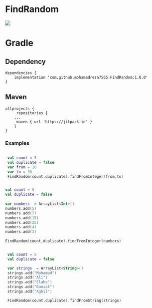 # FindRandom

[![](https://jitpack.io/v/mohamadreza7565/FindRandom.svg)](https://jitpack.io/#mohamadreza7565/FindRandom)


# Gradle

## Dependency
```Gradle
dependencies {
    implementation 'com.github.mohamadreza7565:FindRandom:1.0.0'
}
```


## Maven
```Gradle
allprojects {
     repositories {
	...
     maven { url 'https://jitpack.io' }
	}
}
```

### Examples

```kotlin

 val count = 5
 val duplicate = false
 var from = 10
 var to = 50
 FindRandom(count,duplicate).findFromInteger(from,to)

```


```kotlin

val count = 5
val duplicate = false
     
var numbers  = ArrayList<Int>()
numbers.add(5)
numbers.add(7)
numbers.add(15)
numbers.add(25)
numbers.add(4)
numbers.add(3)
     
FindRandom(count,duplicate).findFromInteger(numbers)

```

```kotlin

 val count = 5
 val duplicate = false

 var strings  = ArrayList<String>()
 strings.add("Mohamad")
 strings.add("Ali")
 strings.add("Elahe")
 strings.add("Danial")
 strings.add("Aghil")

 FindRandom(count,duplicate).findFromString(strings)

```
